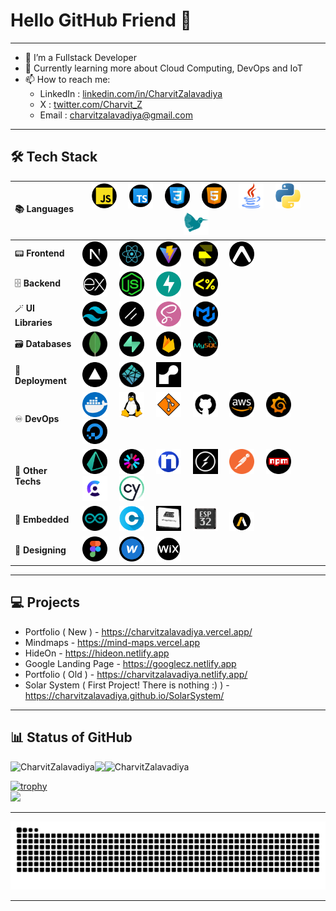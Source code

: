 # Hello GitHub Friend 👋

***

- 🔭 I’m a Fullstack Developer
- 🌱 Currently learning more about Cloud Computing, DevOps and IoT
- 📫 How to reach me:
  - LinkedIn : <a href='https://www.linkedin.com/in/charvit-zalavadiya-1b34b3243/'>linkedin.com/in/CharvitZalavadiya</a>
  - X : <a href='https://twitter.com/Charvit_Z'>twitter.com/Charvit_Z</a>
  - Email : charvitzalavadiya@gmail.com

***

## 🛠 Tech Stack

| 📚 **Languages**  | <img src="javascript.png" width='40px' heigth='20px'>&nbsp;&nbsp;&nbsp;&nbsp;&nbsp;<img src="typescript.png" width='40px' heigth='20px'>&nbsp;&nbsp;&nbsp;&nbsp;&nbsp;<img src="css.png" width='40px' heigth='20px'>&nbsp;&nbsp;&nbsp;&nbsp;&nbsp;<img src="html.png" width='40px' heigth='20px'>&nbsp;&nbsp;&nbsp;&nbsp;&nbsp;<img src="java.png" width='40px' heigth='20px'>&nbsp;&nbsp;&nbsp;&nbsp;&nbsp;<img src="python.png" width='40px' heigth='20px'>&nbsp;&nbsp;&nbsp;&nbsp;&nbsp;<img src="latex.png" width='40px' heigth='20px'>&nbsp;&nbsp;&nbsp;&nbsp;&nbsp; |
|-------------------|---|
| 📟 **Frontend**   | <img src="next.png" width='40px' heigth='20px'>&nbsp;&nbsp;&nbsp;&nbsp;&nbsp;<img src="react.png" width='40px' heigth='20px'>&nbsp;&nbsp;&nbsp;&nbsp;&nbsp;<img src="vite.png" width='40px' heigth='20px'>&nbsp;&nbsp;&nbsp;&nbsp;&nbsp;<img src="framer.png" width='40px' heigth='20px'>&nbsp;&nbsp;&nbsp;&nbsp;&nbsp;<img src="expo.png" width='40px' heigth='20px'>&nbsp;&nbsp;&nbsp;&nbsp;&nbsp; |
| 🗄️ **Backend**     | <img src="express-js.png" width='40px' heigth='20px'>&nbsp;&nbsp;&nbsp;&nbsp;&nbsp;<img src="node-js.png" width='40px' heigth='20px'>&nbsp;&nbsp;&nbsp;&nbsp;&nbsp;<img src="fastapi.png" width='40px' heigth='20px'>&nbsp;&nbsp;&nbsp;&nbsp;&nbsp;<img src="ejs.png" width='40px' heigth='20px'>&nbsp;&nbsp;&nbsp;&nbsp;&nbsp; |
| 🪄 **UI Libraries**| <img src="tailwind-css.png" width='40px' heigth='20px'>&nbsp;&nbsp;&nbsp;&nbsp;&nbsp;<img src="shadcn.png" width='40px' heigth='20px'>&nbsp;&nbsp;&nbsp;&nbsp;&nbsp;<img src="sass (1).png" width='40px' heigth='20px'>&nbsp;&nbsp;&nbsp;&nbsp;&nbsp;<img src="mui.png" width='40px' heigth='20px'>&nbsp;&nbsp;&nbsp;&nbsp;&nbsp; |
| 🗃️ **Databases**  | <img src="mongo.png" width='40px' heigth='20px'>&nbsp;&nbsp;&nbsp;&nbsp;&nbsp;<img src="supabase.png" width='40px' heigth='20px'>&nbsp;&nbsp;&nbsp;&nbsp;&nbsp;<img src="firebase.png" width='40px' heigth='20px'>&nbsp;&nbsp;&nbsp;&nbsp;&nbsp;<img src="mysql.png" width='40px' heigth='20px'>&nbsp;&nbsp;&nbsp;&nbsp;&nbsp; |
| 🛫 **Deployment**     | <img src="vercel.png" width='40px' heigth='20px'>&nbsp;&nbsp;&nbsp;&nbsp;&nbsp;<img src="netlify.png" width='40px' heigth='20px'>&nbsp;&nbsp;&nbsp;&nbsp;&nbsp;<img src="render.png" width='40px' heigth='20px'>&nbsp;&nbsp;&nbsp;&nbsp;&nbsp; |
| ♾️ **DevOps**     | <img src="docker.png" width='40px' heigth='20px'>&nbsp;&nbsp;&nbsp;&nbsp;&nbsp;<img src="linux.png" width='40px' heigth='20px'>&nbsp;&nbsp;&nbsp;&nbsp;&nbsp;<img src="git.png" width='40px' heigth='20px'>&nbsp;&nbsp;&nbsp;&nbsp;&nbsp;<img src="github.png" width='40px' heigth='20px'>&nbsp;&nbsp;&nbsp;&nbsp;&nbsp;<img src="aws.png" width='40px' heigth='20px'>&nbsp;&nbsp;&nbsp;&nbsp;&nbsp;<img src="grafana.png" width='40px' heigth='20px'>&nbsp;&nbsp;&nbsp;&nbsp;&nbsp;<img src="digitalOcean.png" width='40px' heigth='20px'>&nbsp;&nbsp;&nbsp;&nbsp;&nbsp; |
| 🤖 **Other Techs** | <img src="prisma.png" width='40px' heigth='20px'>&nbsp;&nbsp;&nbsp;&nbsp;&nbsp;<img src="jwt.png" width='40px' heigth='20px'>&nbsp;&nbsp;&nbsp;&nbsp;&nbsp;<img src="ngrok.png" width='40px' heigth='20px'>&nbsp;&nbsp;&nbsp;&nbsp;&nbsp;<img src="socketio.png" width='40px' heigth='20px'>&nbsp;&nbsp;&nbsp;&nbsp;&nbsp;<img src="postman-api.png" width='40px' heigth='20px'>&nbsp;&nbsp;&nbsp;&nbsp;&nbsp;<img src="npm.png" width='40px' heigth='20px'>&nbsp;&nbsp;&nbsp;&nbsp;&nbsp;<img src="clerk.png" width='40px' heigth='20px'>&nbsp;&nbsp;&nbsp;&nbsp;&nbsp;<img src="cypress.png" width='40px' heigth='20px'>&nbsp;&nbsp;&nbsp;&nbsp;&nbsp; |
| 🦾 **Embedded**  | <img src="arduino.png" width='40px' heigth='20px'>&nbsp;&nbsp;&nbsp;&nbsp;&nbsp;<img src="c.png" width='40px' heigth='20px'>&nbsp;&nbsp;&nbsp;&nbsp;&nbsp;<img src="atmega.png" width='40px' heigth='20px'>&nbsp;&nbsp;&nbsp;&nbsp;&nbsp;<img src="esp32.png" width='40px' heigth='20px'>&nbsp;&nbsp;&nbsp;&nbsp;&nbsp;<img src="ansys1.png" width='40px' heigth='20px'>&nbsp;&nbsp;&nbsp;&nbsp;&nbsp; |
| 🎨 **Designing**  | <img src="figma.png" width='40px' heigth='20px'>&nbsp;&nbsp;&nbsp;&nbsp;&nbsp;<img src="webflow.png" width='40px' heigth='20px'>&nbsp;&nbsp;&nbsp;&nbsp;&nbsp;<img src="wix.png" width='40px' heigth='20px'>&nbsp;&nbsp;&nbsp;&nbsp;&nbsp; |

<!-- #### 📚 Languages
<img src="javascript.png" width='40px' heigth='20px'>&nbsp;&nbsp;&nbsp;&nbsp;&nbsp;
<img src="typescript.png" width='40px' heigth='20px'>&nbsp;&nbsp;&nbsp;&nbsp;&nbsp;
<img src="css.png" width='40px' heigth='20px'>&nbsp;&nbsp;&nbsp;&nbsp;&nbsp;
<img src="html.png" width='40px' heigth='20px'>&nbsp;&nbsp;&nbsp;&nbsp;&nbsp;
<img src="java.png" width='40px' heigth='20px'>&nbsp;&nbsp;&nbsp;&nbsp;&nbsp;
<img src="python.png" width='40px' heigth='20px'>&nbsp;&nbsp;&nbsp;&nbsp;&nbsp;
<img src="c.png" width='40px' heigth='20px'>&nbsp;&nbsp;&nbsp;&nbsp;&nbsp;
<img src="latex.png" width='40px' heigth='20px'>&nbsp;&nbsp;&nbsp;&nbsp;&nbsp;

#### 📟 Frontend
<img src="next.png" width='40px' heigth='20px'>&nbsp;&nbsp;&nbsp;&nbsp;&nbsp;
<img src="react.png" width='40px' heigth='20px'>&nbsp;&nbsp;&nbsp;&nbsp;&nbsp;
<img src="vite.png" width='40px' heigth='20px'>&nbsp;&nbsp;&nbsp;&nbsp;&nbsp;

#### 🗄️ Backend
<img src="express-js.png" width='40px' heigth='20px'>&nbsp;&nbsp;&nbsp;&nbsp;&nbsp;
<img src="node-js.png" width='40px' heigth='20px'>&nbsp;&nbsp;&nbsp;&nbsp;&nbsp;
<img src="ejs.png" width='40px' heigth='20px'>&nbsp;&nbsp;&nbsp;&nbsp;&nbsp;

#### 🪄 UI Libraries
<img src="tailwind-css.png" width='40px' heigth='20px'>&nbsp;&nbsp;&nbsp;&nbsp;&nbsp;
<img src="shadcn.png" width='40px' heigth='20px'>&nbsp;&nbsp;&nbsp;&nbsp;&nbsp;
<img src="sass (1).png" width='40px' heigth='20px'>&nbsp;&nbsp;&nbsp;&nbsp;&nbsp;
<img src="mui.png" width='40px' heigth='20px'>&nbsp;&nbsp;&nbsp;&nbsp;&nbsp;

#### 🗃️ Databases
<img src="mongo.png" width='40px' heigth='20px'>&nbsp;&nbsp;&nbsp;&nbsp;&nbsp;
<img src="firebase.png" width='40px' heigth='20px'>&nbsp;&nbsp;&nbsp;&nbsp;&nbsp;
<img src="mysql.png" width='40px' heigth='20px'>&nbsp;&nbsp;&nbsp;&nbsp;&nbsp;

#### 🛫 Deplyment
<img src="vercel.png" width='40px' heigth='20px'>&nbsp;&nbsp;&nbsp;&nbsp;&nbsp;
<img src="netlify.png" width='40px' heigth='20px'>&nbsp;&nbsp;&nbsp;&nbsp;&nbsp;
<img src="render.png" width='40px' heigth='20px'>&nbsp;&nbsp;&nbsp;&nbsp;&nbsp;

#### ♾️ DevOps
<img src="docker.png" width='40px' heigth='20px'>&nbsp;&nbsp;&nbsp;&nbsp;&nbsp;
<img src="linux.png" width='40px' heigth='20px'>&nbsp;&nbsp;&nbsp;&nbsp;&nbsp;
<img src="git.png" width='40px' heigth='20px'>&nbsp;&nbsp;&nbsp;&nbsp;&nbsp;
<img src="github.png" width='40px' heigth='20px'>&nbsp;&nbsp;&nbsp;&nbsp;&nbsp;

#### 🤖 Other Techs
<img src="socketio.png" width='40px' heigth='20px'>&nbsp;&nbsp;&nbsp;&nbsp;&nbsp;
<img src="postman-api.png" width='40px' heigth='20px'>&nbsp;&nbsp;&nbsp;&nbsp;&nbsp;
<img src="npm.png" width='40px' heigth='20px'>&nbsp;&nbsp;&nbsp;&nbsp;&nbsp;
<img src="clerk.png" width='40px' heigth='20px'>&nbsp;&nbsp;&nbsp;&nbsp;&nbsp;
<img src="aws.png" width='40px' heigth='20px'>&nbsp;&nbsp;&nbsp;&nbsp;&nbsp;
<img src="grafana.png" width='40px' heigth='20px'>&nbsp;&nbsp;&nbsp;&nbsp;&nbsp;
<img src="digitalOcean.png" width='40px' heigth='20px'>&nbsp;&nbsp;&nbsp;&nbsp;&nbsp;

#### 🦾 Embedded
<img src="arduino.png" width='40px' heigth='20px'>&nbsp;&nbsp;&nbsp;&nbsp;&nbsp;
<img src="c.png" width='40px' heigth='20px'>&nbsp;&nbsp;&nbsp;&nbsp;&nbsp;
<img src="atmega.png" width='40px' heigth='20px'>&nbsp;&nbsp;&nbsp;&nbsp;&nbsp;
<img src="esp32.png" width='40px' heigth='20px'>&nbsp;&nbsp;&nbsp;&nbsp;&nbsp;

#### 🎨 Web Designing
<img src="figma.png" width='40px' heigth='20px'>&nbsp;&nbsp;&nbsp;&nbsp;&nbsp;
<img src="webflow.png" width='40px' heigth='20px'>&nbsp;&nbsp;&nbsp;&nbsp;&nbsp;
<img src="wix.png" width='40px' heigth='20px'>&nbsp;&nbsp;&nbsp;&nbsp;&nbsp; -->

***

## 💻 Projects

- Portfolio ( New ) -  https://charvitzalavadiya.vercel.app/
- Mindmaps - https://mind-maps.vercel.app
- HideOn - https://hideon.netlify.app
- Google Landing Page - https://googlecz.netlify.app
- Portfolio ( Old ) -  https://charvitzalavadiya.netlify.app/
- Solar System ( First Project! There is nothing :) ) - https://charvitzalavadiya.github.io/SolarSystem/
<!-- - FakeBusters - https://fake-busters.netlify.app -->
<!-- - Musify - https://musify-cz.onrender.com -->
<!-- - Orbital -https://charvitzalavadiya.github.io/orbital/ -->
<!-- - YouTube Clone - https://charvitzalavadiya.github.io/ytclone/ -->

<!--
<div style="display: grid; gap: 10px">

<div style="background-color: rgba(0, 255, 0, 0.05); padding: 10px; border-radius: 18px; display: grid; gap: 5px">

  <span style="font-size: 16px; font-weight: 500">Portfolio ( New )</span>

  <div style="display: flex; align-items: center; gap: 5px; border-radius: 9999px; margin-top: -20px">
    <span style="background-color: #cecece18; border-radius: 9999px; padding: 3px; display: inline-flex; align-items: center; cursor: pointer" onclick="window.location.replace('https://github.com/CharvitZalavadiya/Portfolio');">
      <img src="github.png" alt="Image description" style="height: 20px; margin-right: 10px; border-radius: 50%;"> 
      <span style="margin-right: 5px; font-size: 12px; letter-spacing: 1px">Repo</span>
    </span>
    <span style="background-color: #cecece18; border-radius: 9999px; padding: 3px; display: inline-flex; align-items: center; cursor: pointer" onclick="window.location.replace('https://charvitzalavadiya.vercel.app');">
      <img src="rightup.png" alt="Image description" style="height: 20px; margin-right: 10px; border-radius: 50%;">
      <span style="margin-right: 5px; font-size: 12px; letter-spacing: 1px">Live</span>
    </span>
  </div>

  <ul style="margin-left: -20px; margin-bottom: -5px; margin-right: 10px; text-align: justify">
    <li>Developed a full-stack portfolio website using Next.js and React, showcasing personal projects with live demos and source code links.</li>
    <li>Designed a modular MacOS like, user-focused interface to highlight project accomplishments, technical skills, and professional experience for recruiters and collaborators.</li>
  </ul>

  <div style="display: flex; align-items: center; gap: 10px; border-radius: 9999px; padding: 3px; width: fit-content; flex-wrap: wrap">
    <span style="background-color: #cecece18; border-radius: 9999px; padding: 3px; display: inline-flex; align-items: center;">
      <img src="next.png" alt="Image description" style="height: 25px; margin-right: 10px; border-radius: 50%;"> 
      <span style="margin-right: 5px; font-size: 12px; letter-spacing: 1px">NextJS</span>
    </span>
    <span style="background-color: #cecece18; border-radius: 9999px; padding: 3px; display: inline-flex; align-items: center;">
      <img src="tailwind-css.png" alt="Image description" style="height: 25px; margin-right: 10px; border-radius: 50%;">
      <span style="margin-right: 5px; font-size: 12px; letter-spacing: 1px">TailwindCSS</span>
    </span>
  </div>
</div>



<div style="background-color: rgba(0, 255, 0, 0.05); padding: 10px; border-radius: 18px; display: grid; gap: 5px">

  <span style="font-size: 16px; font-weight: 500">Mindmaps</span>

  <div style="display: flex; align-items: center; gap: 5px; border-radius: 9999px; margin-top: -20px">
    <span style="background-color: #cecece18; border-radius: 9999px; padding: 3px; display: inline-flex; align-items: center; cursor: pointer" onclick="window.location.replace('https://github.com/CharvitZalavadiya/mm');">
      <img src="github.png" alt="Image description" style="height: 20px; margin-right: 10px; border-radius: 50%;"> 
      <span style="margin-right: 5px; font-size: 12px; letter-spacing: 1px">Repo</span>
    </span>
    <span style="background-color: #cecece18; border-radius: 9999px; padding: 3px; display: inline-flex; align-items: center; cursor: pointer" onclick="window.location.replace('https://mind-maps.vercel.app');">
      <img src="rightup.png" alt="Image description" style="height: 20px; margin-right: 10px; border-radius: 50%;">
      <span style="margin-right: 5px; font-size: 12px; letter-spacing: 1px">Live</span>
    </span>
  </div>

  <ul style="margin-left: -20px; margin-bottom: -5px; margin-right: 10px; text-align: justify">
    <li>Built a flowchart builder with 2 node shapes, 6 node colors, and can be search by title or color of flowchart.</li>
    <li>It is a cutting-edge platform that uses AES encryption technique to store data of 35 real users and 5+ active users</li>
    <li>It allows users to create, manage, and organize tasks with 7 color-coded notes. It also have feature for filtering notes for quick access based on title, color of the notes.</li>
    <li>On top of that user can send friend requests to friends on the same platform, and can have a real-time chat where messages are delivered in just 0.5 seconds for seamless communication experience.</li>
  </ul>

  <div style="display: flex; align-items: center; gap: 10px; border-radius: 9999px; padding: 3px; width: fit-content; flex-wrap: wrap">
    <span style="background-color: #cecece18; border-radius: 9999px; padding: 3px; display: inline-flex; align-items: center;">
      <img src="next.png" alt="Image description" style="height: 25px; margin-right: 10px; border-radius: 50%;"> 
      <span style="margin-right: 5px; font-size: 12px; letter-spacing: 1px">NextJS</span>
    </span>
    <span style="background-color: #cecece18; border-radius: 9999px; padding: 3px; display: inline-flex; align-items: center;">
      <img src="express-js.png" alt="Image description" style="height: 25px; margin-right: 10px; border-radius: 50%;">
      <span style="margin-right: 5px; font-size: 12px; letter-spacing: 1px">ExpressJS</span>
    </span>
    <span style="background-color: #cecece18; border-radius: 9999px; padding: 3px; display: inline-flex; align-items: center;">
      <img src="mongo.png" alt="Image description" style="height: 25px; margin-right: 10px; border-radius: 50%;">
      <span style="margin-right: 5px; font-size: 12px; letter-spacing: 1px">MongoDB</span>
    </span>
    <span style="background-color: #cecece18; border-radius: 9999px; padding: 3px; display: inline-flex; align-items: center;">
      <img src="clerk.png" alt="Image description" style="height: 25px; margin-right: 10px; border-radius: 50%;">
      <span style="margin-right: 5px; font-size: 12px; letter-spacing: 1px">Clerk</span>
    </span>
    <span style="background-color: #cecece18; border-radius: 9999px; padding: 3px; display: inline-flex; align-items: center;">
      <img src="socketio.png" alt="Image description" style="height: 25px; margin-right: 10px; border-radius: 50%;">
      <span style="margin-right: 5px; font-size: 12px; letter-spacing: 1px">Socket.io</span>
    </span>
    <span style="background-color: #cecece18; border-radius: 9999px; padding: 3px; display: inline-flex; align-items: center;">
      <img src="tailwind-css.png" alt="Image description" style="height: 25px; margin-right: 10px; border-radius: 50%;">
      <span style="margin-right: 5px; font-size: 12px; letter-spacing: 1px">TailwindCSS</span>
    </span>
    <span style="background-color: #cecece18; border-radius: 9999px; padding: 3px; display: inline-flex; align-items: center;">
      <img src="shadcn.png" alt="Image description" style="height: 25px; margin-right: 10px; border-radius: 50%;">
      <span style="margin-right: 5px; font-size: 12px; letter-spacing: 1px">ShadCN</span>
    </span>
  </div>
</div>



<div style="background-color: rgba(0, 255, 0, 0.05); padding: 10px; border-radius: 18px; display: grid; gap: 5px">

  <span style="font-size: 16px; font-weight: 500">HideOn</span>

  <div style="display: flex; align-items: center; gap: 5px; border-radius: 9999px; margin-top: -20px">
    <span style="background-color: #cecece18; border-radius: 9999px; padding: 3px; display: inline-flex; align-items: center; cursor: pointer" onclick="window.location.replace('https://github.com/CharvitZalavadiya/HideOn');">
      <img src="github.png" alt="Image description" style="height: 20px; margin-right: 10px; border-radius: 50%;"> 
      <span style="margin-right: 5px; font-size: 12px; letter-spacing: 1px">Repo</span>
    </span>
    <span style="background-color: #cecece18; border-radius: 9999px; padding: 3px; display: inline-flex; align-items: center; cursor: pointer" onclick="window.location.replace('https://hideon.netlify.app');">
      <img src="rightup.png" alt="Image description" style="height: 20px; margin-right: 10px; border-radius: 50%;">
      <span style="margin-right: 5px; font-size: 12px; letter-spacing: 1px">Live</span>
    </span>
  </div>

  <ul style="margin-left: -20px; margin-bottom: -5px; margin-right: 10px; text-align: justify">
    <li>Deployed an encryption-decryption website for cipher execution, supporting 13 ciphers including modern techniques.</li>
    <li>Enabled encryption and decryption via console commands, with plans to integrate a GUI for improved usability.</li>
  </ul>

  <div style="display: flex; align-items: center; gap: 10px; border-radius: 9999px; padding: 3px; width: fit-content; flex-wrap: wrap">
    <span style="background-color: #cecece18; border-radius: 9999px; padding: 3px; display: inline-flex; align-items: center;">
      <img src="vite.png" alt="Image description" style="height: 25px; margin-right: 10px; border-radius: 50%;"> 
      <span style="margin-right: 5px; font-size: 12px; letter-spacing: 1px">Vite</span>
    </span>
    <span style="background-color: #cecece18; border-radius: 9999px; padding: 3px; display: inline-flex; align-items: center;">
      <img src="react.png" alt="Image description" style="height: 25px; margin-right: 10px; border-radius: 50%;"> 
      <span style="margin-right: 5px; font-size: 12px; letter-spacing: 1px">ReactJS</span>
    </span>
    <span style="background-color: #cecece18; border-radius: 9999px; padding: 3px; display: inline-flex; align-items: center;">
      <img src="css.png" alt="Image description" style="height: 25px; margin-right: 10px; border-radius: 50%;">
      <span style="margin-right: 5px; font-size: 12px; letter-spacing: 1px">CSS</span>
    </span>
    <span style="background-color: #cecece18; border-radius: 9999px; padding: 3px; display: inline-flex; align-items: center;">
      <img src="shadcn.png" alt="Image description" style="height: 25px; margin-right: 10px; border-radius: 50%;">
      <span style="margin-right: 5px; font-size: 12px; letter-spacing: 1px">ShadCN</span>
    </span>
  </div>
</div>



<div style="background-color: rgba(0, 255, 0, 0.05); padding: 10px; border-radius: 18px; display: grid; gap: 5px">

  <span style="font-size: 16px; font-weight: 500">Browser Landing Page</span>

  <div style="display: flex; align-items: center; gap: 5px; border-radius: 9999px; margin-top: -20px">
    <span style="background-color: #cecece18; border-radius: 9999px; padding: 3px; display: inline-flex; align-items: center; cursor: pointer" onclick="window.location.replace('https://github.com/CharvitZalavadiya/Google');">
      <img src="github.png" alt="Image description" style="height: 20px; margin-right: 10px; border-radius: 50%;"> 
      <span style="margin-right: 5px; font-size: 12px; letter-spacing: 1px">Repo</span>
    </span>
    <span style="background-color: #cecece18; border-radius: 9999px; padding: 3px; display: inline-flex; align-items: center; cursor: pointer" onclick="window.location.replace('https://googlecz.netlify.app');">
      <img src="rightup.png" alt="Image description" style="height: 20px; margin-right: 10px; border-radius: 50%;">
      <span style="margin-right: 5px; font-size: 12px; letter-spacing: 1px">Live</span>
    </span>
  </div>

  <ul style="margin-left: -20px; margin-bottom: -5px; margin-right: 10px; text-align: justify">
    <li>A unique, re-imagined browser startup page made for large screens (laptops & monitors, 15”+).</li>
    <li>It offers a sleek and focused user experience with an emphasis on SEO, a minimal UI (50% fewer distractions), and smooth navigation (30% faster access to content).</li>
  </ul>

  <div style="display: flex; align-items: center; gap: 10px; border-radius: 9999px; padding: 3px; width: fit-content; flex-wrap: wrap">
    <span style="background-color: #cecece18; border-radius: 9999px; padding: 3px; display: inline-flex; align-items: center;">
      <img src="firebase.png" alt="Image description" style="height: 25px; margin-right: 10px; border-radius: 50%;"> 
      <span style="margin-right: 5px; font-size: 12px; letter-spacing: 1px">Firebase</span>
    </span>
    <span style="background-color: #cecece18; border-radius: 9999px; padding: 3px; display: inline-flex; align-items: center;">
      <img src="vite.png" alt="Image description" style="height: 25px; margin-right: 10px; border-radius: 50%;"> 
      <span style="margin-right: 5px; font-size: 12px; letter-spacing: 1px">Vite</span>
    </span>
    <span style="background-color: #cecece18; border-radius: 9999px; padding: 3px; display: inline-flex; align-items: center;">
      <img src="react.png" alt="Image description" style="height: 25px; margin-right: 10px; border-radius: 50%;"> 
      <span style="margin-right: 5px; font-size: 12px; letter-spacing: 1px">ReactJS</span>
    </span>
    <span style="background-color: #cecece18; border-radius: 9999px; padding: 3px; display: inline-flex; align-items: center;">
      <img src="sass.png" alt="Image description" style="height: 25px; margin-right: 10px; border-radius: 50%;">
      <span style="margin-right: 5px; font-size: 12px; letter-spacing: 1px">SCSS</span>
    </span>
  </div>
</div>



<div style="background-color: rgba(0, 255, 0, 0.05); padding: 10px; border-radius: 18px; display: grid; gap: 5px">

  <span style="font-size: 16px; font-weight: 500">Portfolio ( Old )</span>

  <div style="display: flex; align-items: center; gap: 5px; border-radius: 9999px; margin-top: -20px">
    <span style="background-color: #cecece18; border-radius: 9999px; padding: 3px; display: inline-flex; align-items: center; cursor: pointer" onclick="window.location.replace('https://github.com/CharvitZalavadiya/Portfolio2');">
      <img src="github.png" alt="Image description" style="height: 20px; margin-right: 10px; border-radius: 50%;"> 
      <span style="margin-right: 5px; font-size: 12px; letter-spacing: 1px">Repo</span>
    </span>
    <span style="background-color: #cecece18; border-radius: 9999px; padding: 3px; display: inline-flex; align-items: center; cursor: pointer" onclick="window.location.replace('https://charvitzalavadiya.netlify.app');">
      <img src="rightup.png" alt="Image description" style="height: 20px; margin-right: 10px; border-radius: 50%;">
      <span style="margin-right: 5px; font-size: 12px; letter-spacing: 1px">Live</span>
    </span>
  </div>

  <ul style="margin-left: -20px; margin-bottom: -5px; margin-right: 10px; text-align: justify">
    <li>Simple portfolio which showcases about me, my education, skills, projects and contact details with modern UI and subtle animations.</li>
  </ul>

  <div style="display: flex; align-items: center; gap: 10px; border-radius: 9999px; padding: 3px; width: fit-content; flex-wrap: wrap">
    <span style="background-color: #cecece18; border-radius: 9999px; padding: 3px; display: inline-flex; align-items: center;">
      <img src="vite.png" alt="Image description" style="height: 25px; margin-right: 10px; border-radius: 50%;"> 
      <span style="margin-right: 5px; font-size: 12px; letter-spacing: 1px">Vite</span>
    </span>
    <span style="background-color: #cecece18; border-radius: 9999px; padding: 3px; display: inline-flex; align-items: center;">
      <img src="react.png" alt="Image description" style="height: 25px; margin-right: 10px; border-radius: 50%;"> 
      <span style="margin-right: 5px; font-size: 12px; letter-spacing: 1px">ReactJS</span>
    </span>
    <span style="background-color: #cecece18; border-radius: 9999px; padding: 3px; display: inline-flex; align-items: center;">
      <img src="css.png" alt="Image description" style="height: 25px; margin-right: 10px; border-radius: 50%;">
      <span style="margin-right: 5px; font-size: 12px; letter-spacing: 1px">CSS</span>
    </span>
  </div>
</div>



<div style="background-color: rgba(0, 255, 0, 0.05); padding: 10px; border-radius: 18px; display: grid; gap: 5px">

  <span style="font-size: 16px; font-weight: 500">Planet Info</span>

  <div style="display: flex; align-items: center; gap: 5px; border-radius: 9999px; margin-top: -20px">
    <span style="background-color: #cecece18; border-radius: 9999px; padding: 3px; display: inline-flex; align-items: center; cursor: pointer" onclick="window.location.replace('https://github.com/CharvitZalavadiya/SolarSystem');">
      <img src="github.png" alt="Image description" style="height: 20px; margin-right: 10px; border-radius: 50%;"> 
      <span style="margin-right: 5px; font-size: 12px; letter-spacing: 1px">Repo</span>
    </span>
    <span style="background-color: #cecece18; border-radius: 9999px; padding: 3px; display: inline-flex; align-items: center; cursor: pointer" onclick="window.location.replace('https://charvitzalavadiya.github.io/SolarSystem/');">
      <img src="rightup.png" alt="Image description" style="height: 20px; margin-right: 10px; border-radius: 50%;">
      <span style="margin-right: 5px; font-size: 12px; letter-spacing: 1px">Live</span>
    </span>
  </div>

  <ul style="margin-left: -20px; margin-bottom: -5px; margin-right: 10px; text-align: justify">
    <li>Just built to get started with Web Development.</li>
    <li>It is nothing new or informative.</li>
  </ul>

  <div style="display: flex; align-items: center; gap: 10px; border-radius: 9999px; padding: 3px; width: fit-content; flex-wrap: wrap">
    <span style="background-color: #cecece18; border-radius: 9999px; padding: 3px; display: inline-flex; align-items: center;">
      <img src="html.png" alt="Image description" style="height: 25px; margin-right: 10px; border-radius: 50%;"> 
      <span style="margin-right: 5px; font-size: 12px; letter-spacing: 1px">HTML</span>
    </span>
    <span style="background-color: #cecece18; border-radius: 9999px; padding: 3px; display: inline-flex; align-items: center;">
      <img src="css.png" alt="Image description" style="height: 25px; margin-right: 10px; border-radius: 50%;">
      <span style="margin-right: 5px; font-size: 12px; letter-spacing: 1px">CSS</span>
    </span>
  </div>
</div>

</div>

***

## 📈 Experience

<div style="display: grid; gap: 10px">

<div style="background-color: rgba(0, 255, 255, 0.05); padding: 10px; border-radius: 18px; display: grid; gap: 5px">

  <span style="font-size: 16px; font-weight: 500">Software Developer</span>
  
  <p style="font-size: 14px; font-weight: 400; font-style: italic; margin-top: -25px">@Rebelminds</p>

  <ul style="margin: -15px 10px 10px -20px; text-align: justify">
    <li>Built and deployed 50+ APIs in 14 days (ExpressJS, FastAPI), increasing backend speed by 22%.</li>
    <li>Developed customer web portal and delivery partner app (React Native, Expo Go) with FCM, achieving 9ms notification latency.</li>
    <li>Migrated backend from FastAPI to ExpressJS, redesigned 3+ schemas, and set up JWT authentication.</li>
    <li>Created 16 modular MCP tools for MongoDB and FastAPI, automating agent workflows.</li>
  </ul>

  <div style="display: flex; align-items: center; gap: 10px; border-radius: 9999px; padding: 3px; width: fit-content; flex-wrap: wrap">
    <span style="background-color: #cecece18; border-radius: 9999px; padding: 3px; display: inline-flex; align-items: center;">
      <img src="express-js.png" alt="Image description" style="height: 25px; margin-right: 10px; border-radius: 50%;"> 
      <span style="margin-right: 5px; font-size: 12px; letter-spacing: 1px">ExpressJS</span>
    </span>
    <span style="background-color: #cecece18; border-radius: 9999px; padding: 3px; display: inline-flex; align-items: center;">
      <img src="supabase.png" alt="Image description" style="height: 25px; margin-right: 10px; border-radius: 50%;">
      <span style="margin-right: 5px; font-size: 12px; letter-spacing: 1px">Supabase</span>
    </span>
    <span style="background-color: #cecece18; border-radius: 9999px; padding: 3px; display: inline-flex; align-items: center;">
      <img src="prisma.png" alt="Image description" style="height: 25px; margin-right: 10px; border-radius: 50%;">
      <span style="margin-right: 5px; font-size: 12px; letter-spacing: 1px">Prisma ORM</span>
    </span>
    <span style="background-color: #cecece18; border-radius: 9999px; padding: 3px; display: inline-flex; align-items: center;">
      <img src="vite.png" alt="Image description" style="height: 25px; margin-right: 10px; border-radius: 50%;">
      <span style="margin-right: 5px; font-size: 12px; letter-spacing: 1px">Vite</span>
    </span>
    <span style="background-color: #cecece18; border-radius: 9999px; padding: 3px; display: inline-flex; align-items: center;">
      <img src="react.png" alt="Image description" style="height: 25px; margin-right: 10px; border-radius: 50%;">
      <span style="margin-right: 5px; font-size: 12px; letter-spacing: 1px">ReactJS</span>
    </span>
    <span style="background-color: #cecece18; border-radius: 9999px; padding: 3px; display: inline-flex; align-items: center;">
      <img src="docker.png" alt="Image description" style="height: 25px; margin-right: 10px; border-radius: 50%;">
      <span style="margin-right: 5px; font-size: 12px; letter-spacing: 1px">Docker</span>
    </span>
    <span style="background-color: #cecece18; border-radius: 9999px; padding: 3px; display: inline-flex; align-items: center;">
      <img src="framer.png" alt="Image description" style="height: 25px; margin-right: 10px; border-radius: 50%;">
      <span style="margin-right: 5px; font-size: 12px; letter-spacing: 1px">Framer Motion</span>
    </span>
    <span style="background-color: #cecece18; border-radius: 9999px; padding: 3px; display: inline-flex; align-items: center;">
      <img src="fastapi.png" alt="Image description" style="height: 25px; margin-right: 10px; border-radius: 50%;">
      <span style="margin-right: 5px; font-size: 12px; letter-spacing: 1px">FastAPI</span>
    </span>
    <span style="background-color: #cecece18; border-radius: 9999px; padding: 3px; display: inline-flex; align-items: center;">
      <img src="jwt.png" alt="Image description" style="height: 25px; margin-right: 10px; border-radius: 50%;">
      <span style="margin-right: 5px; font-size: 12px; letter-spacing: 1px">JWT</span>
    </span>
    <span style="background-color: #cecece18; border-radius: 9999px; padding: 3px; display: inline-flex; align-items: center;">
      <img src="firebase.png" alt="Image description" style="height: 25px; margin-right: 10px; border-radius: 50%;">
      <span style="margin-right: 5px; font-size: 12px; letter-spacing: 1px">Firebase</span>
    </span>
    <span style="background-color: #cecece18; border-radius: 9999px; padding: 3px; display: inline-flex; align-items: center;">
      <img src="expo.png" alt="Image description" style="height: 25px; margin-right: 10px; border-radius: 50%;">
      <span style="margin-right: 5px; font-size: 12px; letter-spacing: 1px">Expo GO ( React Native)</span>
    </span>
    <span style="background-color: #cecece18; border-radius: 9999px; padding: 3px; display: inline-flex; align-items: center;">
      <img src="postman-api.png" alt="Image description" style="height: 25px; margin-right: 10px; border-radius: 50%;">
      <span style="margin-right: 5px; font-size: 12px; letter-spacing: 1px">Postman</span>
    </span>
    <span style="background-color: #cecece18; border-radius: 9999px; padding: 3px; display: inline-flex; align-items: center;">
      <img src="ngrok.png" alt="Image description" style="height: 25px; margin-right: 10px; border-radius: 50%;">
      <span style="margin-right: 5px; font-size: 12px; letter-spacing: 1px">Ngrok</span>
    </span>
    <span style="background-color: #cecece18; border-radius: 9999px; padding: 3px; display: inline-flex; align-items: center;">
      <img src="cypress.png" alt="Image description" style="height: 25px; margin-right: 10px; border-radius: 50%;">
      <span style="margin-right: 5px; font-size: 12px; letter-spacing: 1px">Cypress</span>
    </span>
  </div>
</div>

</div>

-->

***

## 📊 Status of GitHub

<p><img align="left" src="https://github-readme-stats.vercel.app/api/top-langs?username=CharvitZalavadiya&theme=blue-green&show_icons=true&locale=en&layout=compact" alt="CharvitZalavadiya" /></p>
<p><img align="left" src="https://nirzak-streak-stats.vercel.app/?user=CharvitZalavadiya&theme=blue-green&hide_border=false" /></p>
<img align="left" src="https://github-readme-stats.vercel.app/api?username=CharvitZalavadiya&theme=blue-green&show_icons=true&locale=en" alt="CharvitZalavadiya" /><br/>


<!-- <br>![](https://github-readme-streak-stats.herokuapp.com/?user=CharvitZalavadiya&theme=blue-green&hide_border=false)<br/> -->

[![trophy](https://github-profile-trophy.vercel.app/?username=CharvitZalavadiya&theme=monokai&row=1&column=7&margin-w=15)](https://github.com/ryo-ma/github-profile-trophy)<br>
[![](https://visitcount.itsvg.in/api?id=CharvitZalavadiya&icon=0&color=0)](https://visitcount.itsvg.in)

***

<img src="https://raw.githubusercontent.com/CharvitZalavadiya/CharvitZalavadiya/output/snake.svg" alt="Snake animation" />

---

<!-- <picture>
  <source media="(prefers-color-scheme: dark)" srcset="https://raw.githubusercontent.com/CharvitZalavadiya/CharvitZalavadiya/output/pacman-contribution-graph-dark.svg">
  <source media="(prefers-color-scheme: light)" srcset="https://raw.githubusercontent.com/CharvitZalavadiya/CharvitZalavadiya/output/pacman-contribution-graph.svg">
  <img alt="pacman contribution graph" src="https://raw.githubusercontent.com/CharvitZalavadiya/CharvitZalavadiya/output/pacman-contribution-graph.svg">
</picture> -->
